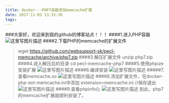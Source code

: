 ```yaml
---
title: docker---PHP7容器添加memcache扩展
date: 2017-11-03 13:33:30
tags:
---
```

###大家好，欢迎来到我的github的博客站点！！！
####1.进入PHP容器
![这里写图片描述](http://img.blog.csdn.net/20171103132730120?watermark/2/text/aHR0cDovL2Jsb2cuY3Nkbi5uZXQvcXFfMzY5NzkwMjQ=/font/5a6L5L2T/fontsize/400/fill/I0JBQkFCMA==/dissolve/70/gravity/SouthEast)
####2.下载PHP的memcache的扩展文件
> wget https://github.com/websupport-sk/pecl-memcache/archive/php7.zip
####3.解压扩展文件
> unzip php7.zip
####4.进入解压后的目录
> cd pecl-memcache-php7
####5.使用phpize安装扩展
![这里写图片描述](http://img.blog.csdn.net/20171103132842787?watermark/2/text/aHR0cDovL2Jsb2cuY3Nkbi5uZXQvcXFfMzY5NzkwMjQ=/font/5a6L5L2T/fontsize/400/fill/I0JBQkFCMA==/dissolve/70/gravity/SouthEast)
####6.编译安装
![这里写图片描述](http://img.blog.csdn.net/20171103132903986?watermark/2/text/aHR0cDovL2Jsb2cuY3Nkbi5uZXQvcXFfMzY5NzkwMjQ=/font/5a6L5L2T/fontsize/400/fill/I0JBQkFCMA==/dissolve/70/gravity/SouthEast)
#####7.查看memcache.so
![这里写图片描述](http://img.blog.csdn.net/20171103132932866?watermark/2/text/aHR0cDovL2Jsb2cuY3Nkbi5uZXQvcXFfMzY5NzkwMjQ=/font/5a6L5L2T/fontsize/400/fill/I0JBQkFCMA==/dissolve/70/gravity/SouthEast)
####8.添加扩展文件，在docker-php-ext-memcache.ini中添加
> extension=memcache.ini   //保存退出
![这里写图片描述](http://img.blog.csdn.net/20171103133019327?watermark/2/text/aHR0cDovL2Jsb2cuY3Nkbi5uZXQvcXFfMzY5NzkwMjQ=/font/5a6L5L2T/fontsize/400/fill/I0JBQkFCMA==/dissolve/70/gravity/SouthEast)
####9.查看phpinfo();
![这里写图片描述](http://img.blog.csdn.net/20171103133059472?watermark/2/text/aHR0cDovL2Jsb2cuY3Nkbi5uZXQvcXFfMzY5NzkwMjQ=/font/5a6L5L2T/fontsize/400/fill/I0JBQkFCMA==/dissolve/70/gravity/SouthEast)
到此，php7的memcache扩展就顺利安装了。